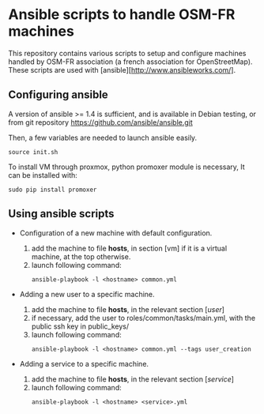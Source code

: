 Ansible scripts to handle OSM-FR machines
=========================================

This repository contains various scripts to setup and configure machines
handled by OSM-FR association (a french association for OpenStreetMap). These
scripts are used with [ansible][http://www.ansibleworks.com/].


Configuring ansible
-------------------

A version of ansible >= 1.4 is sufficient, and is available in Debian testing,
or from git repository https://github.com/ansible/ansible.git


Then, a few variables are needed to launch ansible easily.

    source init.sh

To install VM through proxmox, python promoxer module is necessary, It can be
installed with:

    sudo pip install promoxer


Using ansible scripts
---------------------

* Configuration of a new machine with default configuration.
  1. add the machine to file **hosts**, in section [vm] if it is a virtual
machine, at the top otherwise.
  2. launch following command:
        ```
        ansible-playbook -l <hostname> common.yml
        ```

* Adding a new user to a specific machine.
  1. add the machine to file **hosts**, in the relevant section [*user*]
  2. if necessary, add the user to roles/common/tasks/main.yml, with the public
ssh key in public\_keys/<user>
  3. launch following command:
        ```
        ansible-playbook -l <hostname> common.yml --tags user_creation
        ```

* Adding a service to a specific machine.
  1. add the machine to file **hosts**, in the relevant section [*service*]
  2. launch following command:
        ```
        ansible-playbook -l <hostname> <service>.yml
        ```
